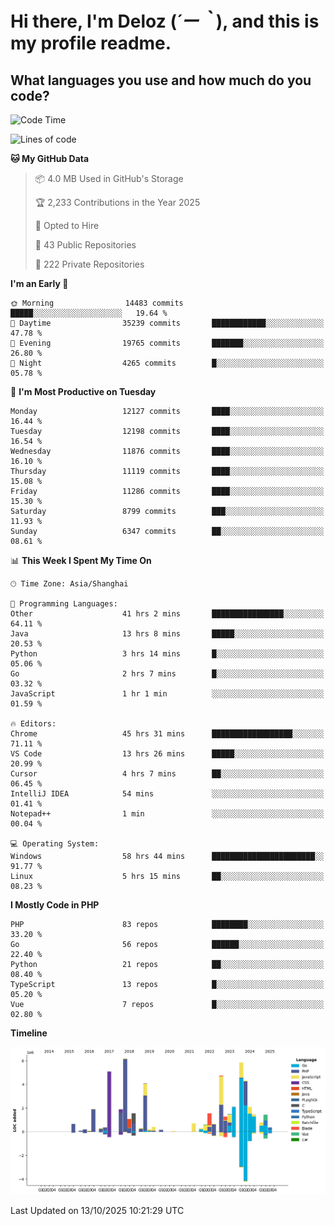 # **Hi there, I'm Deloz (*´ー｀*), and this is my profile readme.**

## **What languages you use and how much do you code?**

<!--START_SECTION:waka-->
![Code Time](http://img.shields.io/badge/Code%20Time-7%2C750%20hrs%2057%20mins-blue)

![Lines of code](https://img.shields.io/badge/From%20Hello%20World%20I%27ve%20Written-54.0%20million%20lines%20of%20code-blue)

**🐱 My GitHub Data** 

> 📦 4.0 MB Used in GitHub's Storage 
 > 
> 🏆 2,233 Contributions in the Year 2025
 > 
> 💼 Opted to Hire
 > 
> 📜 43 Public Repositories 
 > 
> 🔑 222 Private Repositories 
 > 
**I'm an Early 🐤** 

```text
🌞 Morning                14483 commits       █████░░░░░░░░░░░░░░░░░░░░   19.64 % 
🌆 Daytime                35239 commits       ████████████░░░░░░░░░░░░░   47.78 % 
🌃 Evening                19765 commits       ███████░░░░░░░░░░░░░░░░░░   26.80 % 
🌙 Night                  4265 commits        █░░░░░░░░░░░░░░░░░░░░░░░░   05.78 % 
```
📅 **I'm Most Productive on Tuesday** 

```text
Monday                   12127 commits       ████░░░░░░░░░░░░░░░░░░░░░   16.44 % 
Tuesday                  12198 commits       ████░░░░░░░░░░░░░░░░░░░░░   16.54 % 
Wednesday                11876 commits       ████░░░░░░░░░░░░░░░░░░░░░   16.10 % 
Thursday                 11119 commits       ████░░░░░░░░░░░░░░░░░░░░░   15.08 % 
Friday                   11286 commits       ████░░░░░░░░░░░░░░░░░░░░░   15.30 % 
Saturday                 8799 commits        ███░░░░░░░░░░░░░░░░░░░░░░   11.93 % 
Sunday                   6347 commits        ██░░░░░░░░░░░░░░░░░░░░░░░   08.61 % 
```


📊 **This Week I Spent My Time On** 

```text
🕑︎ Time Zone: Asia/Shanghai

💬 Programming Languages: 
Other                    41 hrs 2 mins       ████████████████░░░░░░░░░   64.11 % 
Java                     13 hrs 8 mins       █████░░░░░░░░░░░░░░░░░░░░   20.53 % 
Python                   3 hrs 14 mins       █░░░░░░░░░░░░░░░░░░░░░░░░   05.06 % 
Go                       2 hrs 7 mins        █░░░░░░░░░░░░░░░░░░░░░░░░   03.32 % 
JavaScript               1 hr 1 min          ░░░░░░░░░░░░░░░░░░░░░░░░░   01.59 % 

🔥 Editors: 
Chrome                   45 hrs 31 mins      ██████████████████░░░░░░░   71.11 % 
VS Code                  13 hrs 26 mins      █████░░░░░░░░░░░░░░░░░░░░   20.99 % 
Cursor                   4 hrs 7 mins        ██░░░░░░░░░░░░░░░░░░░░░░░   06.45 % 
IntelliJ IDEA            54 mins             ░░░░░░░░░░░░░░░░░░░░░░░░░   01.41 % 
Notepad++                1 min               ░░░░░░░░░░░░░░░░░░░░░░░░░   00.04 % 

💻 Operating System: 
Windows                  58 hrs 44 mins      ███████████████████████░░   91.77 % 
Linux                    5 hrs 15 mins       ██░░░░░░░░░░░░░░░░░░░░░░░   08.23 % 
```

**I Mostly Code in PHP** 

```text
PHP                      83 repos            ████████░░░░░░░░░░░░░░░░░   33.20 % 
Go                       56 repos            ██████░░░░░░░░░░░░░░░░░░░   22.40 % 
Python                   21 repos            ██░░░░░░░░░░░░░░░░░░░░░░░   08.40 % 
TypeScript               13 repos            █░░░░░░░░░░░░░░░░░░░░░░░░   05.20 % 
Vue                      7 repos             █░░░░░░░░░░░░░░░░░░░░░░░░   02.80 % 
```



**Timeline**

![Lines of Code chart](https://raw.githubusercontent.com/deloz/deloz/main/assets/bar_graph.png)


 Last Updated on 13/10/2025 10:21:29 UTC
<!--END_SECTION:waka-->
